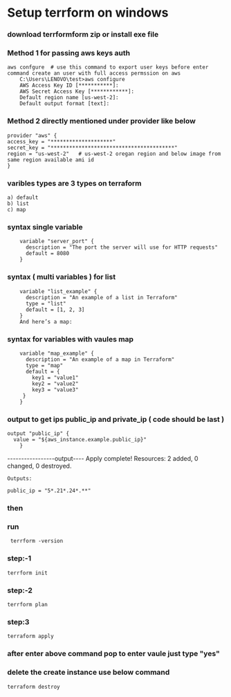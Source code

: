 # Setup terrform on windows 


### download terrformform zip or install exe file

### Method 1 for passing aws keys auth

    aws confgure  # use this command to export user keys before enter command create an user with full access permssion on aws
    	C:\Users\LENOVO\test>aws configure
		AWS Access Key ID [***********]:
		AWS Secret Access Key [************]:
		Default region name [us-west-2]:
		Default output format [text]:

### Method 2 directly mentioned under provider like below 
    provider "aws" {
    access_key = "********************"
    secret_key = "****************************************"
    region = "us-west-2"   # us-west-2 oregan region and below image from same region available ami id
    }

###  varibles types are 3 types on terraform

	a) default
	b) list
	c) map
	
### syntax single variable
		variable "server_port" {
		  description = "The port the server will use for HTTP requests"
		  default = 8080
		}
	
### syntax ( multi variables ) for list

		variable "list_example" {
		  description = "An example of a list in Terraform"
		  type = "list"
		  default = [1, 2, 3]
		}
		And here’s a map:
### syntax for variables with vaules map 
		variable "map_example" {
		  description = "An example of a map in Terraform"
		  type = "map"
		  default = {
		    key1 = "value1"
		    key2 = "value2"
		    key3 = "value3"
		 }
		}

### output to get ips public_ip and private_ip ( code should be last )
  
	output "public_ip" {
  	  value = "${aws_instance.example.public_ip}"
        }
-----------------output----
     	Apply complete! Resources: 2 added, 0 changed, 0 destroyed.

	Outputs:

	public_ip = "5*.21*.24*.**"

###  then

### run 

     terrform -version




### step:-1
    terrform init



### step:-2
    terrform plan 



### step:3

    terraform apply

### after enter above command pop to enter vaule just type "yes"


### delete the create instance use below command

    terraform destroy
